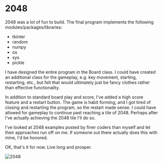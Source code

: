 # 2048

2048 was a lot of fun to build.  The final program implements the following modules/packages/libraries:

- tkinter
- random
- numpy
- os
- sys
- pickle

I have designed the entire program in the Board class.  I could have created an additional class for the gameplay,
e.g. key movement, starting, restarting, etc., but felt that would ultimately just be fancy clothes rather than effective
functionality.

In addition to standard board play and score, I've added a high score feature and a restart button.  The game is habit
forming, and I got tired of closing and restarting the program, so the restart made sense.  I could have allowed for 
gameplay to continue past reaching a tile of 2048.  Perhaps after I've actually achieving the 2048 tile I'll do so.

I've looked at 2048 examples posted by finer coders than myself and let their approaches run off on me.  If someone out
there actually does this with mine, I'd be honored.

OK, that's it for now.  Live long and prosper.

![2048](https://github.com/BayanganPikiran/2048/assets/118712787/7b459843-b78b-4b45-a4bd-1829bccf5c20)

